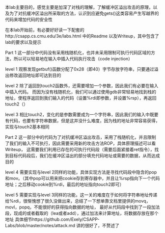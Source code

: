 本lab主要目的，感觉主要是加深了对栈的理解，了解缓冲区溢出攻击的原理，以及为了对抗缓冲区溢出所采取的方法，认识到应避免gets()这类容易产生写越界的代码来增加代码的安全性

在本lab开始前，有必要好好读一下配套的http://csapp.cs.cmu.edu/3e/labs.html 中的Readme 以及Writeup，其中包含了lab的要求以及提示

Part 1
这一部分中代码没有采用栈随机化，也并未采用限制可执行代码区域的方法，所以可以轻易地在输入中插入代码执行攻击（code injection）

level 1
观察发现getbuf()函数分配了0x28（即40）字节存放字符串，只要通过溢出修改返回地址即可达到目的

level 2
除了返回到touch2函数外，还需要增加一个参数，因此我们有必要在输入中插入代码。
而因为没有栈随机化，我们可以通过使用gdb非常轻易地找到栈的地址，使程序返回到我们输入的代码（设置%rdi即参数，并设置%rsp），再返回touch2（）

level 3
相比touch2，变化的是参数需要成为一个字符串，因此我们的输入中既要有代码，也要有字符串数据，但是这并没什么难度，因为栈的地址非常容易获得，实现与touch2基本相同

Part 2
这一部分中的代码为了对抗缓冲区溢出攻击，采用了栈随机化，并且限制了我们的输入不可执行，因此需要采用新的攻击方法ROP，具体原理描述可以看Writeup，
这需要我们利用已存在的可执行代码段（需要后面紧接着ret指令），找到目标代码段后，我们在缓冲区溢出的部分填充代码地址或需要的数据，从而达成目的

level 4
需要实现与level 2同样的功能，具体实现方法是寻找代码段中隐含的pop和mov。（其中pop可以用来把cookie存到寄存器中，并且让%rsp指向下一个代码地址；之后移动cookie到%rdi，最后的地址指向touch2即可）

level 5
需要实现与level 3同样的功能，这一关的难度在于如何将字符串地址传递给%rdi，很惭愧想了很久没做出来，总结了一下想单靠文档里提供的movq，movl，popq，不能很好的获得指向数据的地址，
最好从代码段中找到了一段加法段，现成的或者截取的（lea或者add），通过加法来计算地址，将数据存放在那个地址
具体细节https://github.com/Exely/CSAPP-Labs/blob/master/notes/attack.md 讲的很好了，不赘述了
